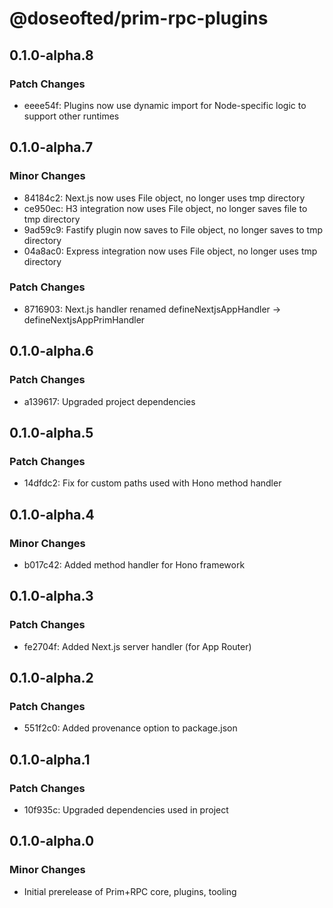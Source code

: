 # @doseofted/prim-rpc-plugins

## 0.1.0-alpha.8

### Patch Changes

- eeee54f: Plugins now use dynamic import for Node-specific logic to support other runtimes

## 0.1.0-alpha.7

### Minor Changes

- 84184c2: Next.js now uses File object, no longer uses tmp directory
- ce950ec: H3 integration now uses File object, no longer saves file to tmp directory
- 9ad59c9: Fastify plugin now saves to File object, no longer saves to tmp directory
- 04a8ac0: Express integration now uses File object, no longer uses tmp directory

### Patch Changes

- 8716903: Next.js handler renamed defineNextjsAppHandler -> defineNextjsAppPrimHandler

## 0.1.0-alpha.6

### Patch Changes

- a139617: Upgraded project dependencies

## 0.1.0-alpha.5

### Patch Changes

- 14dfdc2: Fix for custom paths used with Hono method handler

## 0.1.0-alpha.4

### Minor Changes

- b017c42: Added method handler for Hono framework

## 0.1.0-alpha.3

### Patch Changes

- fe2704f: Added Next.js server handler (for App Router)

## 0.1.0-alpha.2

### Patch Changes

- 551f2c0: Added provenance option to package.json

## 0.1.0-alpha.1

### Patch Changes

- 10f935c: Upgraded dependencies used in project

## 0.1.0-alpha.0

### Minor Changes

- Initial prerelease of Prim+RPC core, plugins, tooling
